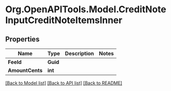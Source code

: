 
# Org.OpenAPITools.Model.CreditNoteInputCreditNoteItemsInner

## Properties

Name | Type | Description | Notes
------------ | ------------- | ------------- | -------------
**FeeId** | **Guid** |  | 
**AmountCents** | **int** |  | 

[[Back to Model list]](../README.md#documentation-for-models)
[[Back to API list]](../README.md#documentation-for-api-endpoints)
[[Back to README]](../README.md)

